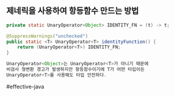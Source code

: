 ## 제네릭을 사용하여 항등함수 만드는 방법

``` java
private static UnaryOperator<Object> IDENTITY_FN = (t) -> t;

@SuppressWarnings("unchecked")
public static <T> UnaryOperator<T> identityFunction() {
	return (UnaryOperator<T>) IDENTITY_FN;
}

UnaryOperator<Object>는 UnaryOperator<T>가 아니기 때문에
비검사 형변환 경고가 발생하지만 항등함수이기에 T가 어떤 타입이든 
UnaryOperator<T>를 사용해도 타입 안전하다.
```


#effective-java 